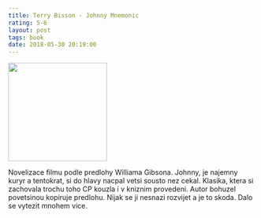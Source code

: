 ```yaml
---
title: Terry Bisson - Johnny Mnemonic
rating: 5-6
layout: post
tags: book
date: 2018-05-30 20:19:00
---
```

<img width="200" src="https://images.gr-assets.com/books/1265722839l/2197342.jpg" />
<p>
Novelizace filmu podle predlohy Williama Gibsona. Johnny, je najemny kuryr a tentokrat, si do hlavy nacpal vetsi sousto nez cekal. Klasika, ktera si zachovala trochu toho CP kouzla i v kniznim provedeni. Autor bohuzel povetsinou kopiruje predlohu. Nijak se ji nesnazi rozvijet a je to skoda. Dalo se vytezit mnohem vice.
</p>
